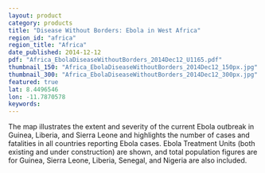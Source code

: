 ```yaml
---
layout: product
category: products
title: "Disease Without Borders: Ebola in West Africa"
region_id: "africa"
region_title: "Africa"
date_published: 2014-12-12
pdf: "Africa_EbolaDiseaseWithoutBorders_2014Dec12_U1165.pdf"
thumbnail_150: "Africa_EbolaDiseaseWithoutBorders_2014Dec12_150px.jpg"
thumbnail_300: "Africa_EbolaDiseaseWithoutBorders_2014Dec12_300px.jpg"
featured: true
lat: 8.4496546 
lon: -11.7870578
keywords:
---
```

The map illustrates the extent and severity of the current Ebola outbreak in Guinea, Liberia, and Sierra Leone and highlights the number of cases and fatalities in all countries reporting Ebola cases.  Ebola Treatment Units (both existing and under construction) are shown, and total population figures are for Guinea, Sierra Leone, Liberia, Senegal, and Nigeria are also included.
